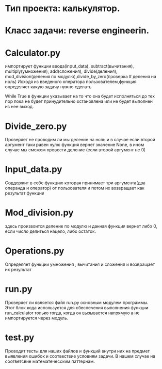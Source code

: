 # Тип проекта: калькулятор.
# Класс задачи: reverse engineerin.

# Calculator.py
 импортирует функции ввода(input_data), subtract(вычитания), multiply(умножения), 
add(сложения), divide(деления), mod_division(деления по модулю),divide_by_zero(проверка # деления на ноль)
Исходя из введеного оператора пользователем,функция определяет какую задачу нужно сделать

While True в функции указывает на то что она будет исполняться до тех пор пока не 
будет принудительно остановлена или не будет выполнен из нее выход.

# Divide_zero.py
Проверяет не проводим ли мы деление на ноль и в случае если второй 
аргумент таки равен нулю функция вернет значение None, в ином случае мы сможем провести
деление (если второй аргумент не 0)

# Input_data.py
Соддержит в себе функцию которая принимает три аргумента(два операнда и оператор) 
от пользователя и потом их возвращает как результат функции

# Mod_division.py
здесь произвоится деление по модулю и данная функция вернет либо 0, если число 
делиться нацело, либо остаток.

# Operations.py
Определяет функции умножения , вычитания и сложения и возвращает их результат

# run.py
Проверяет ли является файл run.py основным модулем программы. Этот блок кода используется
для обеспечения выполнения функции run_calculator только тогда, когда он вызывается напрямую а не импортируется через модуль.

# test.py 
Проводит тесты для наших файлов и функций внутри них на предмет выявления ошибок 
и соотвествие условиям задачи.
В нашем случае на соответсвие математечесским паттернам.

